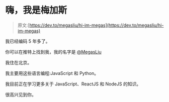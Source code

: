 # 嗨，我是梅加斯

> 原文:[https://dev.to/megasliu/hi-im-megas](https://dev.to/megasliu/hi-im-megas)

我已经编码 5 年多了。

你可以在推特上找到我，我的名字是 [@MegasLiu](https://twitter.com/MegasLiu)

我住在北京。

我主要用这些语言编程:JavaScript 和 Python。

我目前正在学习更多关于 JavaScript、ReactJS 和 NodeJS 的知识。

很高兴见到你。